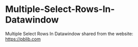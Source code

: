 # Multiple-Select-Rows-In-Datawindow
Multiple Select Rows In Datawindow
shared from the website: https://pblib.com
